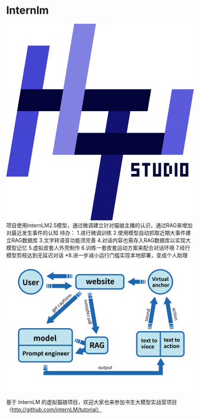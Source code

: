 # Internlm

![logo](./image/logo.png)
项目使用InternLM2.5模型，通过微调建立针对猫娘主播的认识，通过RAG来增加对最近发生事件的认知
待办：
1.进行微调训练
2.使用模型自动抓取近期大事件建立RAG数据库
3.文字转语音功能须完善
4.对话内容也需存入RAG数据库以实现大模型记忆
5.虚拟皮套人外壳制作
6.训练一套皮套运动方案来配合对话环境
7.经行模型剪枝达到无延迟对话
*8.进一步减小运行门槛实现本地部署，变成个人助理
![模式图](./image/未标题.jpg)

基于 InternLM 的虚拟猫娘项目，欢迎大家也来参加书生大模型实战营项目（http://github.com/internLM/tutorial）